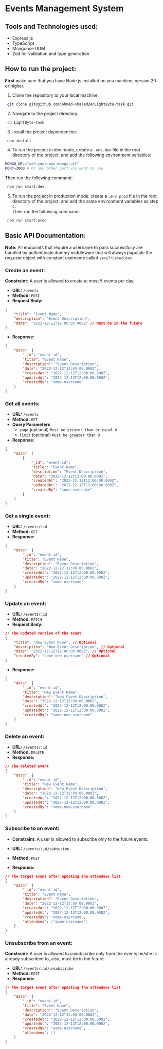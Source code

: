 # Events Management System

## Tools and Technologies used:

-   Express.js
-   TypeScript
-   Mongoose ODM
-   Zod for validation and type generation

## How to run the project:

**First** make sure that you have Node.js installed on you machine, version 20 or higher.

1. Clone the repository to your local machine.

```bash
 git clone git@github.com:Ahmed-Khaled24/LightByte-task.git
```

2. Navigate to the project directory.

```bash
 cd LightByte-task
```

3. Install the project dependencies.

```bash
 npm install
```

4. To run the project in dev mode, create a `.env.dev` file in the root directory of the project, and add the following environment variables:

```bash
MONGO_URL="add-your-own-mongo-url"
PORT=3000 # Or any other port you want to use
```

Then run the following command:

```bash
 npm run start:dev
```

5. To run the project in production mode, create a `.env.prod` file in the root directory of the project, and add the same environment variables as step `4`.  
   Then run the following command:

```bash
 npm run start:prod
```

## Basic API Documentation:

**Note:** All endpoints that require a username to pass successfully are handled
by authenticate dummy middleware that will always populate the req.user object with
constant username called `veryTrustedUser`.

### Create an event:

**Constraint:** A user is allowed to create at most 5 events per day.

-   **URL:** `/events`
-   **Method:** `POST`
-   **Request Body:**

```json
{
    "title": "Event Name",
    "description": "Event Description",
    "date": "2022-12-12T12:00:00.000Z" // Must be in the future
}
```

-   **Response:**

```json
{
    "data": {
        "_id": "event-id",
        "title": "Event Name",
        "description": "Event Description",
        "date": "2022-12-12T12:00:00.000Z",
        "createdAt": "2022-12-12T12:00:00.000Z",
        "updatedAt": "2022-12-12T12:00:00.000Z",
        "createdBy": "some-username"
    }
}
```

### Get all events:

-   **URL:** `/events`
-   **Method:** `GET`
-   **Query Parameters**
    -   `page` (optional) `Must be greater than or equal 0`
    -   `limit` (optional) `Must be greater than 0`
-   **Response:**

```json
{
    "data": [
        {
            "_id": "event-id",
            "title": "Event Name",
            "description": "Event Description",
            "date": "2022-12-12T12:00:00.000Z",
            "createdAt": "2022-12-12T12:00:00.000Z",
            "updatedAt": "2022-12-12T12:00:00.000Z",
            "createdBy": "some-username"
        }
    ]
}
```

### Get a single event:

-   **URL:** `/events/:id`
-   **Method:** `GET`
-   **Response:**

```json
{
    "data": {
        "_id": "event-id",
        "title": "Event Name",
        "description": "Event Description",
        "date": "2022-12-12T12:00:00.000Z",
        "createdAt": "2022-12-12T12:00:00.000Z",
        "updatedAt": "2022-12-12T12:00:00.000Z",
        "createdBy": "some-username"
    }
}
```

### Update an event:

-   **URL:** `/events/:id`
-   **Method:** `PATCH`
-   **Request Body:**

```json
// The updated version of the event
{
    "title": "New Event Name", // Optional
    "description": "New Event Description", // Optional
    "date": "2022-12-12T12:00:00.000Z", // Optional
    "createdBy": "some-new-username" // Optional
}
```

-   **Response:**

```json
{
    "data": {
        "_id": "event-id",
        "title": "New Event Name",
        "description": "New Event Description",
        "date": "2022-12-12T12:00:00.000Z",
        "createdAt": "2022-12-12T12:00:00.000Z",
        "updatedAt": "2022-12-12T12:00:00.000Z",
        "createdBy": "some-new-username"
    }
}
```

### Delete an event:

-   **URL:** `/events/:id`
-   **Method:** `DELETE`
-   **Response:**

```json
// The deleted event
{
    "data": {
        "_id": "event-id",
        "title": "New Event Name",
        "description": "New Event Description",
        "date": "2022-12-12T12:00:00.000Z",
        "createdAt": "2022-12-12T12:00:00.000Z",
        "updatedAt": "2022-12-12T12:00:00.000Z",
        "createdBy": "some-new-username"
    }
}
```

### Subscribe to an event:

-   **Constraint:** A user is allowed to subscribe only to the future events.

-   **URL:** `/events/:id/subscribe`
-   **Method:** `POST`
-   **Response:**

```json
// The target event after updating the attendees list
{
    "data": {
        "_id": "event-id",
        "title": "Event Name",
        "description": "Event Description",
        "date": "2022-12-12T12:00:00.000Z",
        "createdAt": "2022-12-12T12:00:00.000Z",
        "updatedAt": "2022-12-12T12:00:00.000Z",
        "createdBy": "some-username",
        "attendees": ["some-username"]
    }
}
```

### Unsubscribe from an event:

**Constraint:** A user is allowed to unsubscribe only from the events he/she is already subscribed to, also, must be in the future.

-   **URL:** `/events/:id/unsubscribe`
-   **Method:** `POST`
-   **Response:**

```json
// The target event after updating the attendees list
{
    "data": {
        "_id": "event-id",
        "title": "Event Name",
        "description": "Event Description",
        "date": "2022-12-12T12:00:00.000Z",
        "createdAt": "2022-12-12T12:00:00.000Z",
        "updatedAt": "2022-12-12T12:00:00.000Z",
        "createdBy": "some-username",
        "attendees": []
    }
}
```
